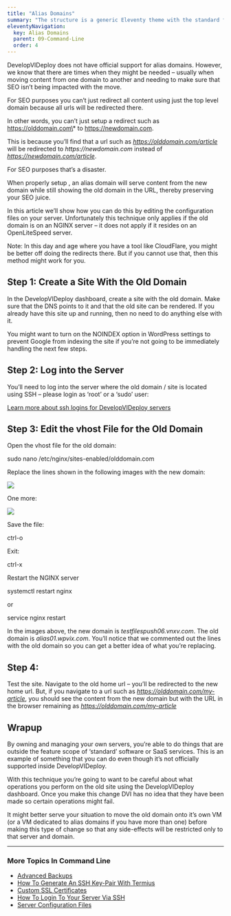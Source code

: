 ```yaml
---
title: "Alias Domains"
summary: "The structure is a generic Eleventy theme with the standard folder and file names."
eleventyNavigation:
  key: Alias Domains
  parent: 09-Command-Line
  order: 4
---
```

DevelopVIDeploy does not have official support for alias domains. However, we know that there are times when they might be needed – usually when moving content from one domain to another and needing to make sure that SEO isn’t being impacted with the move.

For SEO purposes you can’t just redirect all content using just the top level domain because all urls will be redirected there.

In other words, you can’t just setup a redirect such as https://olddomain.com\* to https://newdomain.com.

This is because you’ll find that a url such as _https://olddomain.com/article_ will be redirected to _https://newdomain.com_ instead of _https://newdomain.com/article_.

For SEO purposes that’s a disaster.

When properly setup , an alias domain will serve content from the new domain while still showing the old domain in the URL, thereby preserving your SEO juice.

In this article we’ll show how you can do this by editing the configuration files on your server. Unfortunately this technique only applies if the old domain is on an NGINX server – it does not apply if it resides on an OpenLiteSpeed server.

Note: In this day and age where you have a tool like CloudFlare, you might be better off doing the redirects there. But if you cannot use that, then this method might work for you.

## Step 1: Create a Site With the Old Domain

In the DevelopVIDeploy dashboard, create a site with the old domain. Make sure that the DNS points to it and that the old site can be rendered. If you already have this site up and running, then no need to do anything else with it.

You might want to turn on the NOINDEX option in WordPress settings to prevent Google from indexing the site if you’re not going to be immediately handling the next few steps.

## Step 2: Log into the Server

You’ll need to log into the server where the old domain / site is located using SSH – please login as ‘root’ or a ‘sudo’ user:

[Learn more about ssh logins for DevelopVIDeploy servers](https://web.archive.org/web/20240420011104/https://wpclouddeploy.com/documentation/wpcloud-deploy-admin/how-to-login-to-your-server-via-ssh/)

## Step 3: Edit the vhost File for the Old Domain

Open the vhost file for the old domain:

sudo nano /etc/nginx/sites-enabled/olddomain.com

Replace the lines shown in the following images with the new domain:

[![](https://web.archive.org/web/20240420011104im_/https://wpclouddeploy.com/wp-content/uploads/2024/02/wpcd-alias-domains-01.png)](https://web.archive.org/web/20240420011104/https://wpclouddeploy.com/wp-content/uploads/2024/02/wpcd-alias-domains-01.png)

One more:

[![](https://web.archive.org/web/20240420011104im_/https://wpclouddeploy.com/wp-content/uploads/2024/02/wpcd-alias-domains-04.png)](https://web.archive.org/web/20240420011104/https://wpclouddeploy.com/wp-content/uploads/2024/02/wpcd-alias-domains-04.png)

Save the file:

ctrl-o <enter>

Exit:

ctrl-x

Restart the NGINX server

systemctl restart nginx

or

service nginx restart

In the images above, the new domain is _testfilespush06.vnxv.com_. The old domain is _alias01.wpvix.com_. You’ll notice that we commented out the lines with the old domain so you can get a better idea of what you’re replacing.

## Step 4:

Test the site. Navigate to the old home url – you’ll be redirected to the new home url. But, if you navigate to a url such as _https://olddomain.com/my-article_, you should see the content from the new domain but with the URL in the browser remaining as _https://olddomain.com/my-article_

## Wrapup

By owning and managing your own servers, you’re able to do things that are outside the feature scope of ‘standard’ software or SaaS services. This is an example of something that you can do even though it’s not officially supported inside DevelopVIDeploy.

With this technique you’re going to want to be careful about what operations you perform on the old site using the DevelopVIDeploy dashboard. Once you make this change DVI has no idea that they have been made so certain operations might fail.

It might better serve your situation to move the old domain onto it’s own VM (or a VM dedicated to alias domains if you have more than one) before making this type of change so that any side-effects will be restricted only to that server and domain.

- - -

### More Topics In Command Line

*   [Advanced Backups](https://web.archive.org/web/20240420011104/https://wpclouddeploy.com/documentation/command-line-scripts/advanced-backups/)
*   [How To Generate An SSH Key-Pair With Termius](https://web.archive.org/web/20240420011104/https://wpclouddeploy.com/documentation/articles-parent/how-to-generate-an-ssh-key-pair-with-termius/)
*   [Custom SSL Certificates](https://web.archive.org/web/20240420011104/https://wpclouddeploy.com/documentation/tips-techniques-education/custom-ssl-certificates/)
*   [How To Login To Your Server Via SSH](https://web.archive.org/web/20240420011104/https://wpclouddeploy.com/documentation/wpcloud-deploy-admin/how-to-login-to-your-server-via-ssh/)
*   [Server Configuration Files](https://web.archive.org/web/20240420011104/https://wpclouddeploy.com/documentation/wpcloud-deploy-admin/server-configuration-files/)

